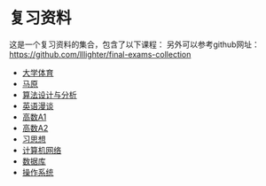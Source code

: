 # 复习资料

这是一个复习资料的集合，包含了以下课程：
另外可以参考github网址：https://github.com/lllighter/final-exams-collection

*   [大学体育](./%E5%A4%A7%E5%AD%A6%E4%BD%93%E8%82%B2/)
*   [马原](./%E9%A9%AC%E5%8E%9F/)
*   [算法设计与分析](./%E7%AE%97%E6%B3%95%E8%AE%BE%E8%AE%A1%E4%B8%8E%E5%88%86%E6%9E%90/)
*   [英语漫谈](./%E8%8B%B1%E8%AF%AD%E6%BC%AB%E8%B0%88/)
*   [高数A1](./%E9%AB%98%E6%95%B0A1/)
*   [高数A2](./%E9%AB%98%E6%95%B0A2/)
*   [习思想](./%E4%B9%A0%E6%80%9D%E6%83%B3/)
*   [计算机网络](./%E8%AE%A1%E7%AE%97%E6%9C%BA%E7%BD%91%E7%BB%9C/)
*   [数据库](./%E6%95%B0%E6%8D%AE%E5%BA%93/)
*   [操作系统](./%E6%93%8D%E4%BD%9C%E7%B3%BB%E7%BB%9F/) 